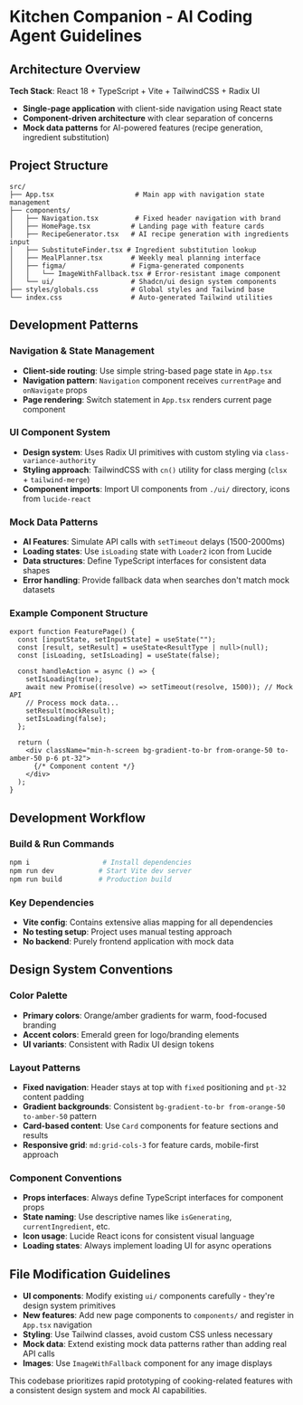# Kitchen Companion - AI Coding Agent Guidelines

## Architecture Overview

**Tech Stack**: React 18 + TypeScript + Vite + TailwindCSS + Radix UI

- **Single-page application** with client-side navigation using React state
- **Component-driven architecture** with clear separation of concerns
- **Mock data patterns** for AI-powered features (recipe generation, ingredient substitution)

## Project Structure

```
src/
├── App.tsx                    # Main app with navigation state management
├── components/
│   ├── Navigation.tsx         # Fixed header navigation with brand
│   ├── HomePage.tsx          # Landing page with feature cards
│   ├── RecipeGenerator.tsx   # AI recipe generation with ingredients input
│   ├── SubstituteFinder.tsx # Ingredient substitution lookup
│   ├── MealPlanner.tsx       # Weekly meal planning interface
│   ├── figma/                # Figma-generated components
│   │   └── ImageWithFallback.tsx # Error-resistant image component
│   └── ui/                   # Shadcn/ui design system components
├── styles/globals.css        # Global styles and Tailwind base
└── index.css                 # Auto-generated Tailwind utilities
```

## Development Patterns

### Navigation & State Management

- **Client-side routing**: Use simple string-based page state in `App.tsx`
- **Navigation pattern**: `Navigation` component receives `currentPage` and `onNavigate` props
- **Page rendering**: Switch statement in `App.tsx` renders current page component

### UI Component System

- **Design system**: Uses Radix UI primitives with custom styling via `class-variance-authority`
- **Styling approach**: TailwindCSS with `cn()` utility for class merging (`clsx` + `tailwind-merge`)
- **Component imports**: Import UI components from `./ui/` directory, icons from `lucide-react`

### Mock Data Patterns

- **AI Features**: Simulate API calls with `setTimeout` delays (1500-2000ms)
- **Loading states**: Use `isLoading` state with `Loader2` icon from Lucide
- **Data structures**: Define TypeScript interfaces for consistent data shapes
- **Error handling**: Provide fallback data when searches don't match mock datasets

### Example Component Structure

```tsx
export function FeaturePage() {
  const [inputState, setInputState] = useState("");
  const [result, setResult] = useState<ResultType | null>(null);
  const [isLoading, setIsLoading] = useState(false);

  const handleAction = async () => {
    setIsLoading(true);
    await new Promise((resolve) => setTimeout(resolve, 1500)); // Mock API
    // Process mock data...
    setResult(mockResult);
    setIsLoading(false);
  };

  return (
    <div className="min-h-screen bg-gradient-to-br from-orange-50 to-amber-50 p-6 pt-32">
      {/* Component content */}
    </div>
  );
}
```

## Development Workflow

### Build & Run Commands

```bash
npm i                  # Install dependencies
npm run dev           # Start Vite dev server
npm run build         # Production build
```

### Key Dependencies

- **Vite config**: Contains extensive alias mapping for all dependencies
- **No testing setup**: Project uses manual testing approach
- **No backend**: Purely frontend application with mock data

## Design System Conventions

### Color Palette

- **Primary colors**: Orange/amber gradients for warm, food-focused branding
- **Accent colors**: Emerald green for logo/branding elements
- **UI variants**: Consistent with Radix UI design tokens

### Layout Patterns

- **Fixed navigation**: Header stays at top with `fixed` positioning and `pt-32` content padding
- **Gradient backgrounds**: Consistent `bg-gradient-to-br from-orange-50 to-amber-50` pattern
- **Card-based content**: Use `Card` components for feature sections and results
- **Responsive grid**: `md:grid-cols-3` for feature cards, mobile-first approach

### Component Conventions

- **Props interfaces**: Always define TypeScript interfaces for component props
- **State naming**: Use descriptive names like `isGenerating`, `currentIngredient`, etc.
- **Icon usage**: Lucide React icons for consistent visual language
- **Loading states**: Always implement loading UI for async operations

## File Modification Guidelines

- **UI components**: Modify existing `ui/` components carefully - they're design system primitives
- **New features**: Add new page components to `components/` and register in `App.tsx` navigation
- **Styling**: Use Tailwind classes, avoid custom CSS unless necessary
- **Mock data**: Extend existing mock data patterns rather than adding real API calls
- **Images**: Use `ImageWithFallback` component for any image displays

This codebase prioritizes rapid prototyping of cooking-related features with a consistent design system and mock AI capabilities.
